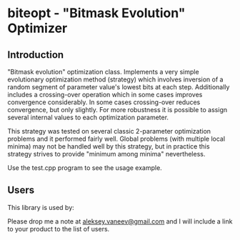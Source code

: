 # biteopt - "Bitmask Evolution" Optimizer #
## Introduction ##

"Bitmask evolution" optimization class. Implements a very simple
evolutionary optimization method (strategy) which involves inversion of a
random segment of parameter value's lowest bits at each step. Additionally
includes a crossing-over operation which in some cases improves convergence
considerably. In some cases crossing-over reduces convergence, but only
slightly. For more robustness it is possible to assign several internal
values to each optimization parameter.

This strategy was tested on several classic 2-parameter optimization
problems and it performed fairly well. Global problems (with multiple local
minima) may not be handled well by this strategy, but in practice this
strategy strives to provide "minimum among minima" nevertheless.

Use the test.cpp program to see the usage example.

## Users ##
This library is used by:

Please drop me a note at aleksey.vaneev@gmail.com and I will include a link to
your product to the list of users.
